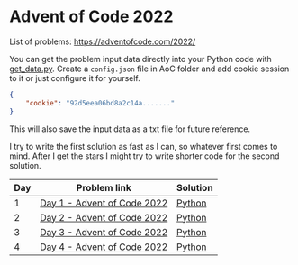 # Advent of Code 2022
List of problems: https://adventofcode.com/2022/

You can get the problem input data directly into your Python code with [get_data.py](problems/get_data.py). Create a `config.json` file in AoC folder and add cookie session to it or just configure it for yourself.
```json
{
	"cookie": "92d5eea06bd8a2c14a......."
}
```
This will also save the input data as a txt file for future reference.

I try to write the first solution as fast as I can, so whatever first comes to mind. After I get the stars I might try to write shorter code for the second solution. 

| Day | Problem link                                                       | Solution                   |
| --- | ------------------------------------------------------------------ | -------------------------- |
| 1   | [Day 1 - Advent of Code 2022](https://adventofcode.com/2022/day/1) | [Python](problems/day1.py) |
| 2   | [Day 2 - Advent of Code 2022](https://adventofcode.com/2022/day/2) | [Python](problems/day2.py) |
| 3   | [Day 3 - Advent of Code 2022](https://adventofcode.com/2022/day/3) | [Python](problems/day3.py) | 
| 4   | [Day 4 - Advent of Code 2022](https://adventofcode.com/2022/day/4) | [Python](problems/day4.py) | 

 